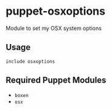 puppet-osxoptions
===========

Module to set my OSX system options

## Usage

```puppet
include osxoptions
```

## Required Puppet Modules

* `boxen`
* `osx`

